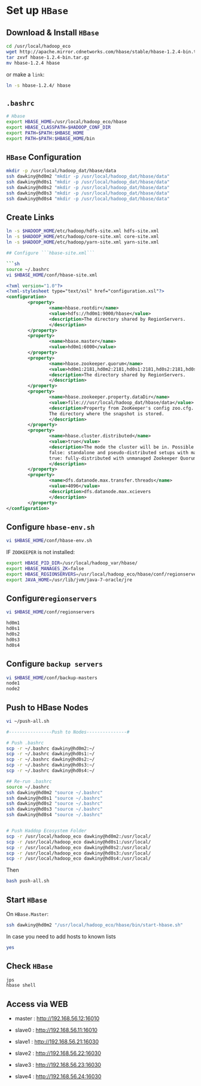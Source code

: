# Set up ```HBase```

## Download & Install ```HBase```

```sh
cd /usr/local/hadoop_eco
wget http://apache.mirror.cdnetworks.com/hbase/stable/hbase-1.2.4-bin.tar.gz
tar zxvf hbase-1.2.4-bin.tar.gz
mv hbase-1.2.4 hbase
```
or make a ```link```:
```sh
ln -s hbase-1.2.4/ hbase
```

## ```.bashrc```
```sh
# Hbase
export HBASE_HOME=/usr/local/hadoop_eco/hbase
export HBASE_CLASSPATH=$HADOOP_CONF_DIR
export PATH=$PATH:$HBASE_HOME
export PATH=$PATH:$HBASE_HOME/bin
```

## ```HBase``` Configuration

```sh
mkdir -p /usr/local/hadoop_dat/hbase/data
ssh dawkiny@hd0m2 "mkdir -p /usr/local/hadoop_dat/hbase/data"
ssh dawkiny@hd0s1 "mkdir -p /usr/local/hadoop_dat/hbase/data"
ssh dawkiny@hd0s2 "mkdir -p /usr/local/hadoop_dat/hbase/data"
ssh dawkiny@hd0s3 "mkdir -p /usr/local/hadoop_dat/hbase/data"
ssh dawkiny@hd0s4 "mkdir -p /usr/local/hadoop_dat/hbase/data"
```

## Create Links

```sh
ln -s $HADOOP_HOME/etc/hadoop/hdfs-site.xml hdfs-site.xml
ln -s $HADOOP_HOME/etc/hadoop/core-site.xml core-site.xml
ln -s $HADOOP_HOME/etc/hadoop/yarn-site.xml yarn-site.xml

## Configure ```hbase-site.xml```

```sh
source ~/.bashrc
vi $HBASE_HOME/conf/hbase-site.xml 
```

```xml
<?xml version="1.0"?>
<?xml-stylesheet type="text/xsl" href="configuration.xsl"?>
<configuration>
        <property>
                <name>hbase.rootdir</name>
                <value>hdfs://hd0m1:9000/hbase</value>
                <description>The directory shared by RegionServers.
                </description>
        </property>
        <property>
                <name>hbase.master</name>
                <value>hd0m1:6000</value>
        </property>
        <property>
                <name>hbase.zookeeper.quorum</name>
                <value>hd0m1:2181,hd0m2:2181,hd0s1:2181,hd0s2:2181,hd0s3:2181,hd0s4:2181</value>
                <description>The directory shared by RegionServers.
                </description>
        </property>
        <property>
                <name>hbase.zookeeper.property.dataDir</name>
                <value>file:///usr/local/hadoop_dat/hbase/data</value>
                <description>Property from ZooKeeper's config zoo.cfg.
                The directory where the snapshot is stored.
                </description>
        </property>
        <property>
                <name>hbase.cluster.distributed</name>
                <value>true</value>
                <description>The mode the cluster will be in. Possible values are
                false: standalone and pseudo-distributed setups with managed Zookeeper
                true: fully-distributed with unmanaged Zookeeper Quorum (see hbase-env.sh)
                </description>
        </property>
        <property>
                <name>dfs.datanode.max.transfer.threads</name>
                <value>4096</value>
                <description>dfs.datanode.max.xcievers
                </description>
        </property>
</configuration>
```

## Configure ```hbase-env.sh```

```sh
vi $HBASE_HOME/conf/hbase-env.sh 
```


IF ```ZOOKEEPER``` is not installed:
```sh
export HBASE_PID_DIR=/usr/local/hadoop_var/hbase/
export HBASE_MANAGES_ZK=false
export HBASE_REGIONSERVERS=/usr/local/hadoop_eco/hbase/conf/regionservers
export JAVA_HOME=/usr/lib/jvm/java-7-oracle/jre
```

## Configure```regionservers```

```sh
vi $HBASE_HOME/conf/regionservers
```
```sh
hd0m1
hd0s1
hd0s2
hd0s3
hd0s4
```

## Configure ```backup servers```
```sh
vi $HBASE_HOME/conf/backup-masters
node1
node2
```

## Push to HBase Nodes
```sh
vi ~/push-all.sh
```

```sh
#----------------Push to Nodes---------------#

# Push .bashrc
scp -r ~/.bashrc dawkiny@hd0m2:~/
scp -r ~/.bashrc dawkiny@hd0s1:~/
scp -r ~/.bashrc dawkiny@hd0s2:~/
scp -r ~/.bashrc dawkiny@hd0s3:~/
scp -r ~/.bashrc dawkiny@hd0s4:~/

## Re-run .bashrc
source ~/.bashrc
ssh dawkiny@hd0m2 "source ~/.bashrc"
ssh dawkiny@hd0s1 "source ~/.bashrc"
ssh dawkiny@hd0s2 "source ~/.bashrc"
ssh dawkiny@hd0s3 "source ~/.bashrc"
ssh dawkiny@hd0s4 "source ~/.bashrc"


# Push Haddop Ecosystem Folder
scp -r /usr/local/hadoop_eco dawkiny@hd0m2:/usr/local/
scp -r /usr/local/hadoop_eco dawkiny@hd0s1:/usr/local/
scp -r /usr/local/hadoop_eco dawkiny@hd0s2:/usr/local/
scp -r /usr/local/hadoop_eco dawkiny@hd0s3:/usr/local/
scp -r /usr/local/hadoop_eco dawkiny@hd0s4:/usr/local/

```

Then
```sh
bash push-all.sh
```



## Start ```HBase```

On ```HBase.Master```:
```sh
ssh dawkiny@hd0m2 "/usr/local/hadoop_eco/hbase/bin/start-hbase.sh"
```
In case you need to add hosts to known lists
```sh
yes
```

## Check ```HBase```
```sh
jps
hbase shell
```

## Access via WEB

* master : http://192.168.56.12:16010

* slave0 : http://192.168.56.11:16010
* slave1 : http://192.168.56.21:16030  
* slave2 : http://192.168.56.22:16030  
* slave3 : http://192.168.56.23:16030  
* slave4 : http://192.168.56.24:16030  
